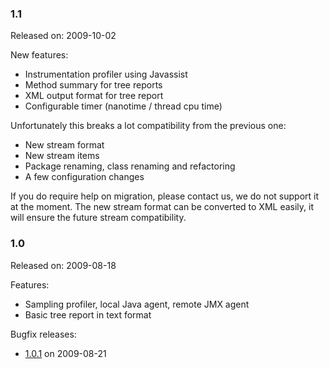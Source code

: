 ### 1.1 ###

Released on: 2009-10-02

New features:
  * Instrumentation profiler using Javassist
  * Method summary for tree reports
  * XML output format for tree report
  * Configurable timer (nanotime / thread cpu time)

Unfortunately this breaks a lot compatibility from the previous one:
  * New stream format
  * New stream items
  * Package renaming, class renaming and refactoring
  * A few configuration changes

If you do require help on migration, please contact us, we do not support it at the moment. The new stream format can be converted to XML easily, it will ensure the future stream compatibility.

### 1.0 ###

Released on: 2009-08-18

Features:
  * Sampling profiler, local Java agent, remote JMX agent
  * Basic tree report in text format

Bugfix releases:
  * [1.0.1](ReleaseNotes_1_0_1.md) on 2009-08-21